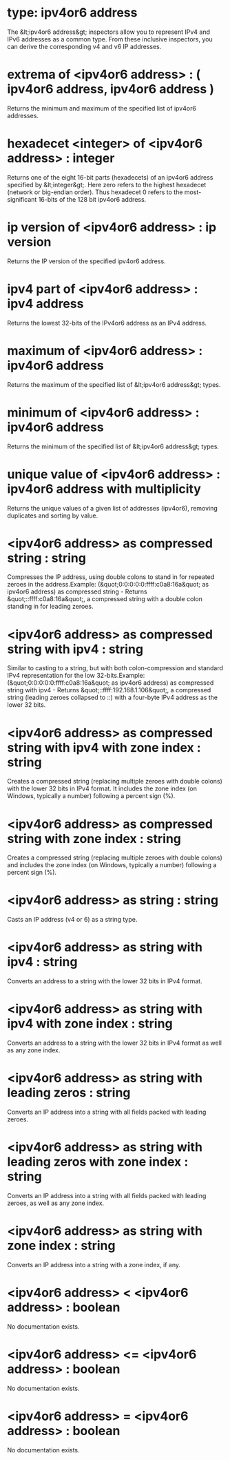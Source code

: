 # type: ipv4or6 address

The &amp;lt;ipv4or6 address&amp;gt; inspectors allow you to represent IPv4 and IPv6 addresses as a common type. From these inclusive inspectors, you can derive the corresponding v4 and v6 IP addresses.

# extrema of &lt;ipv4or6 address&gt; : ( ipv4or6 address, ipv4or6 address )

Returns the minimum and maximum of the specified list of ipv4or6 addresses.

# hexadecet &lt;integer&gt; of &lt;ipv4or6 address&gt; : integer

Returns one of the eight 16-bit parts (hexadecets) of an ipv4or6 address specified by &amp;lt;integer&amp;gt;. Here zero refers to the highest hexadecet (network or big-endian order). Thus hexadecet 0 refers to the most-significant 16-bits of the 128 bit ipv4or6 address.

# ip version of &lt;ipv4or6 address&gt; : ip version

Returns the IP version of the specified ipv4or6 address.

# ipv4 part of &lt;ipv4or6 address&gt; : ipv4 address

Returns the lowest 32-bits of the IPv4or6 address as an IPv4 address.

# maximum of &lt;ipv4or6 address&gt; : ipv4or6 address

Returns the maximum of the specified list of &amp;lt;ipv4or6 address&amp;gt; types.

# minimum of &lt;ipv4or6 address&gt; : ipv4or6 address

Returns the minimum of the specified list of &amp;lt;ipv4or6 address&amp;gt; types.

# unique value of &lt;ipv4or6 address&gt; : ipv4or6 address with multiplicity

Returns the unique values of a given list of addresses (ipv4or6), removing duplicates and sorting by value.

# &lt;ipv4or6 address&gt; as compressed string : string

Compresses the IP address, using double colons to stand in for repeated zeroes in the address.Example: (&amp;quot;0:0:0:0:0:ffff:c0a8:16a&amp;quot; as ipv4or6 address) as compressed string - Returns &amp;quot;::ffff:c0a8:16a&amp;quot;, a compressed string with a double colon standing in for leading zeroes.

# &lt;ipv4or6 address&gt; as compressed string with ipv4 : string

Similar to casting to a string, but with both colon-compression and standard IPv4 representation for the low 32-bits.Example: (&amp;quot;0:0:0:0:0:ffff:c0a8:16a&amp;quot; as ipv4or6 address) as compressed string with ipv4 - Returns &amp;quot;::ffff:192.168.1.106&amp;quot;, a compressed string (leading zeroes collapsed to ::) with a four-byte IPv4 address as the lower 32 bits.

# &lt;ipv4or6 address&gt; as compressed string with ipv4 with zone index : string

Creates a compressed string (replacing multiple zeroes with double colons) with the lower 32 bits in IPv4 format. It includes the zone index (on Windows, typically a number) following a percent sign (%).

# &lt;ipv4or6 address&gt; as compressed string with zone index : string

Creates a compressed string (replacing multiple zeroes with double colons) and includes the zone index (on Windows, typically a number) following a percent sign (%).

# &lt;ipv4or6 address&gt; as string : string

Casts an IP address (v4 or 6) as a string type.

# &lt;ipv4or6 address&gt; as string with ipv4 : string

Converts an address to a string with the lower 32 bits in IPv4 format.

# &lt;ipv4or6 address&gt; as string with ipv4 with zone index : string

Converts an address to a string with the lower 32 bits in IPv4 format as well as any zone index.

# &lt;ipv4or6 address&gt; as string with leading zeros : string

Converts an IP address into a string with all fields packed with leading zeroes.

# &lt;ipv4or6 address&gt; as string with leading zeros with zone index : string

Converts an IP address into a string with all fields packed with leading zeroes, as well as any zone index.

# &lt;ipv4or6 address&gt; as string with zone index : string

Converts an IP address into a string with a zone index, if any.

# &lt;ipv4or6 address&gt; &lt; &lt;ipv4or6 address&gt; : boolean

No documentation exists.

# &lt;ipv4or6 address&gt; &lt;= &lt;ipv4or6 address&gt; : boolean

No documentation exists.

# &lt;ipv4or6 address&gt; = &lt;ipv4or6 address&gt; : boolean

No documentation exists.
